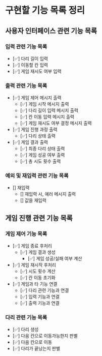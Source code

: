 # 구현할 기능 목록 정리

## 사용자 인터페이스 관련 기능 목록

### 입력 관련 기능 목록

- [✅] 다리 길이 입력
- [✅] 이동할 칸 입력
- [✅] 게임 재시도 여부 입력

### 출력 관련 기능 목록

- [✅] 게임 제어 메시지 출력
    - [✅] 게임 시작 메시지 출력
    - [✅] 다리 길이 입력 메시지 출력
    - [✅] 칸 이동 입력 메시지 출력
    - [✅] 게임 재시도 여부 결정 메시지 출력
- [✅] 게임 진행 과정 출력
    - [✅] 다리 상태 출력
- [✅] 게임 결과 출력
    - [✅] 최종 다리 상태 출력
    - [✅] 게임 성공 여부 출력
    - [✅] 총 시도 횟수 출력

### 예외 및 재입력 관련 기능 목록
- [] 재입력
  - [] 재입력 시, 예러 메시지 출력
  - [] 값을 재입력
## 게임 진행 관련 기능 목록

### 게임 제어 기능 목록
- [✅] 게임 종료 후처리
    - [✅] 게임 결과 생성
        - [✅] 게임 성공/실패 여부 계산
- [✅] 게임 재시작 후처리
    - [✅] 시도 횟수 계산
    - [✅] 칸 이동 초기화
- [✅] 게임과 타 기능 연결
  - [✅] 다리 관련 기능과 연결
  - [✅] 입력 기능과 연결
  - [✅] 출력 기능과 연결


### 다리 관련 기능 목록
- [✅] 다리 생성
- [✅] 다음 칸으로 이동가능한지 판별
- [✅] 다음 칸으로 이동
- [✅] 다리가 끝났는지 판별